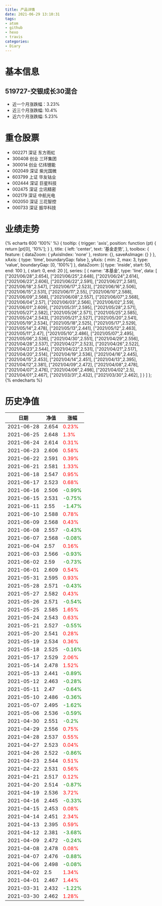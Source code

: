 ```yaml
---
title: 产品详情
date: 2021-06-29 13:10:31
tags:
- atom
- github
- hexo
- travis
categories:
- Diary
---
```


# 基本信息
## 519727-交银成长30混合
- 近一个月涨跌幅：3.23%
- 近三个月涨跌幅: 10.4%
- 近六个月涨跌幅: 5.23%

# 重仓股票
- 002271 深证 东方雨虹
- 300408 创业 三环集团
- 300014 创业 亿纬锂能
- 002049 深证 紫光国微
- 603799 上证 华友钴业
- 002444 深证 巨星科技
- 002475 深证 立讯精密
- 002179 深证 中航光电
- 002050 深证 三花智控
- 000733 深证 振华科技
# 业绩走势

{% echarts 600 '100%' %}
{
  tooltip: {
        trigger: 'axis',
        position: function (pt) {
            return [pt[0], '10%'];
        }
    },
    title: {
        left: 'center',
        text: '基金走势',
    },
    toolbox: {
        feature: {
            dataZoom: {
                yAxisIndex: 'none'
            },
            restore: {},
            saveAsImage: {}
        }
    },
    xAxis: {
        type: 'time',
        boundaryGap: false
    },
    yAxis: {
        min: 2,
        max: 3,
        type: 'value',
        boundaryGap: [0, '100%']
    },
    dataZoom: [{
        type: 'inside',
        start: 50,
        end: 100
    }, {
        start: 0,
        end: 20
    }],
    series: [
        {
            name: '本基金',
            type: 'line',
            data: [
["2021/06/28",2.654],
["2021/06/25",2.648],
["2021/06/24",2.614],
["2021/06/23",2.606],
["2021/06/22",2.591],
["2021/06/21",2.581],
["2021/06/18",2.547],
["2021/06/17",2.523],
["2021/06/16",2.506],
["2021/06/15",2.531],
["2021/06/11",2.55],
["2021/06/10",2.588],
["2021/06/09",2.568],
["2021/06/08",2.557],
["2021/06/07",2.568],
["2021/06/04",2.57],
["2021/06/03",2.566],
["2021/06/02",2.59],
["2021/06/01",2.609],
["2021/05/31",2.595],
["2021/05/28",2.571],
["2021/05/27",2.582],
["2021/05/26",2.571],
["2021/05/25",2.585],
["2021/05/24",2.543],
["2021/05/21",2.527],
["2021/05/20",2.541],
["2021/05/19",2.534],
["2021/05/18",2.525],
["2021/05/17",2.529],
["2021/05/14",2.478],
["2021/05/13",2.441],
["2021/05/12",2.463],
["2021/05/11",2.47],
["2021/05/10",2.486],
["2021/05/07",2.495],
["2021/05/06",2.536],
["2021/04/30",2.551],
["2021/04/29",2.556],
["2021/04/28",2.537],
["2021/04/27",2.523],
["2021/04/26",2.522],
["2021/04/23",2.544],
["2021/04/22",2.531],
["2021/04/21",2.517],
["2021/04/20",2.514],
["2021/04/19",2.536],
["2021/04/16",2.445],
["2021/04/15",2.453],
["2021/04/14",2.451],
["2021/04/13",2.395],
["2021/04/12",2.381],
["2021/04/09",2.472],
["2021/04/08",2.478],
["2021/04/07",2.476],
["2021/04/06",2.498],
["2021/04/02",2.5],
["2021/04/01",2.467],
["2021/03/31",2.432],
["2021/03/30",2.462],
]
        }
    ]
};
{% endecharts %}

# 历史净值

| 日期 | 净值 | 涨幅 |
| --- | --- | --- |
|2021-06-28|2.654|<font color=red>0.23%</font>|
|2021-06-25|2.648|<font color=red>1.3%</font>|
|2021-06-24|2.614|<font color=red>0.31%</font>|
|2021-06-23|2.606|<font color=red>0.58%</font>|
|2021-06-22|2.591|<font color=red>0.39%</font>|
|2021-06-21|2.581|<font color=red>1.33%</font>|
|2021-06-18|2.547|<font color=red>0.95%</font>|
|2021-06-17|2.523|<font color=red>0.68%</font>|
|2021-06-16|2.506|<font color=green>-0.99%</font>|
|2021-06-15|2.531|<font color=green>-0.75%</font>|
|2021-06-11|2.55|<font color=green>-1.47%</font>|
|2021-06-10|2.588|<font color=red>0.78%</font>|
|2021-06-09|2.568|<font color=red>0.43%</font>|
|2021-06-08|2.557|<font color=green>-0.43%</font>|
|2021-06-07|2.568|<font color=green>-0.08%</font>|
|2021-06-04|2.57|<font color=red>0.16%</font>|
|2021-06-03|2.566|<font color=green>-0.93%</font>|
|2021-06-02|2.59|<font color=green>-0.73%</font>|
|2021-06-01|2.609|<font color=red>0.54%</font>|
|2021-05-31|2.595|<font color=red>0.93%</font>|
|2021-05-28|2.571|<font color=green>-0.43%</font>|
|2021-05-27|2.582|<font color=red>0.43%</font>|
|2021-05-26|2.571|<font color=green>-0.54%</font>|
|2021-05-25|2.585|<font color=red>1.65%</font>|
|2021-05-24|2.543|<font color=red>0.63%</font>|
|2021-05-21|2.527|<font color=green>-0.55%</font>|
|2021-05-20|2.541|<font color=red>0.28%</font>|
|2021-05-19|2.534|<font color=red>0.36%</font>|
|2021-05-18|2.525|<font color=green>-0.16%</font>|
|2021-05-17|2.529|<font color=red>2.06%</font>|
|2021-05-14|2.478|<font color=red>1.52%</font>|
|2021-05-13|2.441|<font color=green>-0.89%</font>|
|2021-05-12|2.463|<font color=green>-0.28%</font>|
|2021-05-11|2.47|<font color=green>-0.64%</font>|
|2021-05-10|2.486|<font color=green>-0.36%</font>|
|2021-05-07|2.495|<font color=green>-1.62%</font>|
|2021-05-06|2.536|<font color=green>-0.59%</font>|
|2021-04-30|2.551|<font color=green>-0.2%</font>|
|2021-04-29|2.556|<font color=red>0.75%</font>|
|2021-04-28|2.537|<font color=red>0.55%</font>|
|2021-04-27|2.523|<font color=red>0.04%</font>|
|2021-04-26|2.522|<font color=green>-0.86%</font>|
|2021-04-23|2.544|<font color=red>0.51%</font>|
|2021-04-22|2.531|<font color=red>0.56%</font>|
|2021-04-21|2.517|<font color=red>0.12%</font>|
|2021-04-20|2.514|<font color=green>-0.87%</font>|
|2021-04-19|2.536|<font color=red>3.72%</font>|
|2021-04-16|2.445|<font color=green>-0.33%</font>|
|2021-04-15|2.453|<font color=red>0.08%</font>|
|2021-04-14|2.451|<font color=red>2.34%</font>|
|2021-04-13|2.395|<font color=red>0.59%</font>|
|2021-04-12|2.381|<font color=green>-3.68%</font>|
|2021-04-09|2.472|<font color=green>-0.24%</font>|
|2021-04-08|2.478|<font color=red>0.08%</font>|
|2021-04-07|2.476|<font color=green>-0.88%</font>|
|2021-04-06|2.498|<font color=green>-0.08%</font>|
|2021-04-02|2.5|<font color=red>1.34%</font>|
|2021-04-01|2.467|<font color=red>1.44%</font>|
|2021-03-31|2.432|<font color=green>-1.22%</font>|
|2021-03-30|2.462|<font color=red>1.28%</font>|
